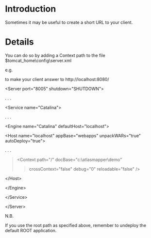# Introduction #

Sometimes it may be useful to create a short URL to your client.


# Details #

You can do so by adding a Context path to the file $tomcat\_home\config\server.xml

e.g.

to make your client answer to http://localhost:8080/



&lt;Server port="8005" shutdown="SHUTDOWN"&gt;


.
.
.


&lt;Service name="Catalina"&gt;


.
.
.
> 

&lt;Engine name="Catalina" defaultHost="localhost"&gt;



> 

&lt;Host name="localhost"  appBase="webapps" unpackWARs="true" autoDeploy="true"&gt;


.
.
.
> <Context path="/" docBase="c:\atlasmapper\demo"
> > crossContext="false" debug="0" reloadable="false" />


> 

&lt;/Host&gt;


> 

&lt;/Engine&gt;


> 

&lt;/Service&gt;




&lt;/Server&gt;



N.B.

If you use the root path as specified above, remember to undeploy the default ROOT application.